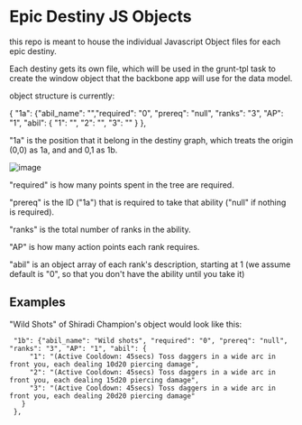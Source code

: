 **Epic Destiny JS Objects**
===========================

this repo is meant to house the individual Javascript Object files for each epic destiny.

Each destiny gets its own file, which will be used in the grunt-tpl task to create the window object that the backbone app will use for the data model.

object structure is currently:

  {
	  "1a": {"abil_name": "","required": "0", "prereq": "null", "ranks": "3", "AP": "1", "abil": {
	      "1": "", 
	      "2": "", 
	      "3": ""
	    }
	  },
  
"1a" is the position that it belong in the destiny graph, which treats the origin (0,0) as 1a, and and 0,1 as 1b.

![image](http://jeffharnois.com/images/graph.gif)

"required" is how many points spent in the tree are required.

"prereq" is the ID ("1a") that is required to take that ability ("null" if nothing is required).

"ranks" is the total number of ranks in the ability.

"AP" is how many action points each rank requires.

"abil" is an object array of each rank's description, starting at 1 (we assume default is "0", so that you don't have the ability until you take it)

Examples
--------
"Wild Shots" of Shiradi Champion's object would look like this:

	 "1b": {"abil_name": "Wild shots", "required": "0", "prereq": "null", "ranks": "3", "AP": "1", "abil": {
	     "1": "(Active Cooldown: 45secs) Toss daggers in a wide arc in front you, each dealing 10d20 piercing damage",
	     "2": "(Active Cooldown: 45secs) Toss daggers in a wide arc in front you, each dealing 15d20 piercing damage",
	     "3": "(Active Cooldown: 45secs) Toss daggers in a wide arc in front you, each dealing 20d20 piercing damage"
	   }
	 },